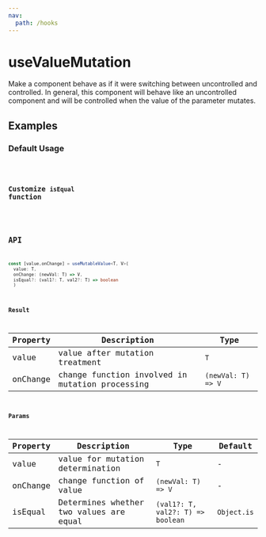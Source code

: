 ```yaml
---
nav:
  path: /hooks
---
```


# useValueMutation

Make a component behave as if it were switching between uncontrolled and controlled. In general, this component will behave like an uncontrolled component and will be controlled when the value of the parameter mutates.

## Examples

### Default Usage

<code  src="./demo/demo1.tsx"/>

### Customize `isEqual` function

<code  src="./demo/demo2.tsx"/>

## API

```ts
const [value,onChange] = useMutableValue<T, V>(
  value: T,
  onChange: (newVal: T) => V,
  isEqual?: (val1?: T, val2?: T) => boolean
  )
```

### Result

| Property | Description                                     | Type               |
| -------- | ----------------------------------------------- | ------------------ |
| value    | value after mutation treatment                  | `T`                |
| onChange | change function involved in mutation processing | `(newVal: T) => V` |

### Params

| Property | Description                             | Type                              | Default     |
| -------- | --------------------------------------- | --------------------------------- | ----------- |
| value    | value for mutation determination        | `T`                               | -           |
| onChange | change function of value                | `(newVal: T) => V`                | -           |
| isEqual  | Determines whether two values are equal | `(val1?: T, val2?: T) => boolean` | `Object.is` |
